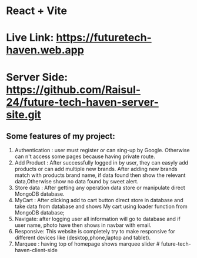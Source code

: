 # React + Vite
# Live Link: https://futuretech-haven.web.app

# Server Side: https://github.com/Raisul-24/future-tech-haven-server-site.git


## Some features of my project:
1. Authentication : user must register or can sing-up by Google. Otherwise can n't access some pages because having private route.
2. Add Product : After successfully logged in by user, they can easyly add products or can add multiple new brands. After adding new brands match with products brand name, if data found then show the relevant data,Otherwise show no data found by sweet alert.  
3. Store data : After getting any operation data store or manipulate direct MongoDB database.
4. MyCart : After clicking add to cart button direct store in database and take data from database and shows My cart using loader function from MongoDB database;
5. Navigate: after logging user all information will go to database and if user name, photo have then shows in navbar with email.
6. Responsive: This website is completely try to make responsive for different devices like (desktop,phone,laptop and tablet).
7. Marquee : having top of homepage shows marquee slider  # future-tech-haven-client-side
